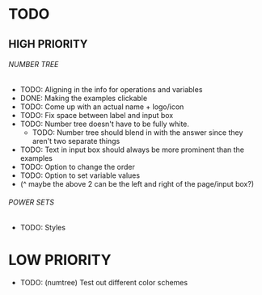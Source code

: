 # TODO

## HIGH PRIORITY

###### NUMBER TREE

- TODO: Aligning in the info for operations and variables
- DONE: Making the examples clickable
- TODO: Come up with an actual name + logo/icon
- TODO: Fix space between label and input box
- TODO: Number tree doesn't have to be fully white.
  - TODO: Number tree should blend in with the answer since they aren't two separate things
- TODO: Text in input box should always be more prominent than the examples
- TODO: Option to change the order
- TODO: Option to set variable values
- (^ maybe the above 2 can be the left and right of the page/input box?)

###### POWER SETS

- TODO: Styles

# LOW PRIORITY

- TODO: (numtree) Test out different color schemes
